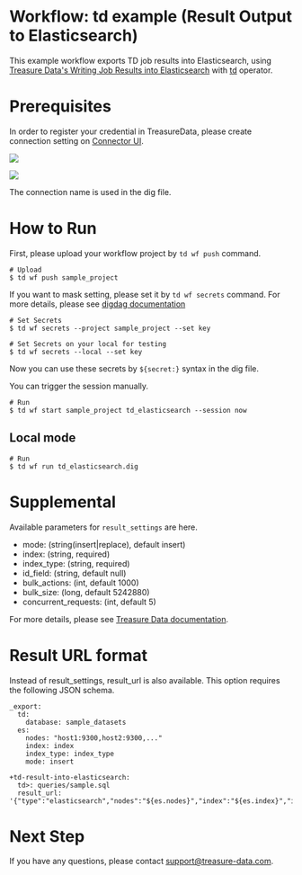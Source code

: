 # Workflow: td example (Result Output to Elasticsearch)

This example workflow exports TD job results into Elasticsearch, using [Treasure Data's Writing Job Results into Elasticsearch](https://docs.treasuredata.com/articles/result-into-elasticsearch) with [td](http://docs.digdag.io/operators/td.html) operator.

# Prerequisites

In order to register your credential in TreasureData, please create connection setting on [Connector UI](https://console.treasuredata.com/app/connections).

![](https://t.gyazo.com/teams/treasure-data/021eaa8477c5d633e9e563214214af1d.png)

![](https://t.gyazo.com/teams/treasure-data/3e597e5d4bbd7e6753b5e44ae16b0363.png)

The connection name is used in the dig file.

# How to Run

First, please upload your workflow project by `td wf push` command.

    # Upload
    $ td wf push sample_project

If you want to mask setting, please set it by `td wf secrets` command. For more details, please see [digdag documentation](http://docs.digdag.io/command_reference.html#secrets)

    # Set Secrets
    $ td wf secrets --project sample_project --set key

    # Set Secrets on your local for testing
    $ td wf secrets --local --set key

Now you can use these secrets by `${secret:}` syntax in the dig file.

You can trigger the session manually.

    # Run
    $ td wf start sample_project td_elasticsearch --session now

## Local mode

    # Run
    $ td wf run td_elasticsearch.dig

# Supplemental

Available parameters for `result_settings` are here.

- mode: (string(insert|replace), default insert)
- index: (string, required)
- index_type: (string, required)
- id_field: (string, default null)
- bulk_actions: (int, default 1000)
- bulk_size: (long, default 5242880)
- concurrent_requests: (int, default 5)

For more details, please see [Treasure Data documentation](https://docs.treasuredata.com/articles/result-into-elasticsearch).

# Result URL format

Instead of result_settings, result_url is also available. This option requires the following JSON schema.

```
_export:
  td:
    database: sample_datasets
  es:
    nodes: "host1:9300,host2:9300,..."
    index: index
    index_type: index_type
    mode: insert

+td-result-into-elasticsearch:
  td>: queries/sample.sql
  result_url: '{"type":"elasticsearch","nodes":"${es.nodes}","index":"${es.index}","index_type":"${es.index_type}","mode":"${es.mode}"}'
```

# Next Step

If you have any questions, please contact support@treasure-data.com.
